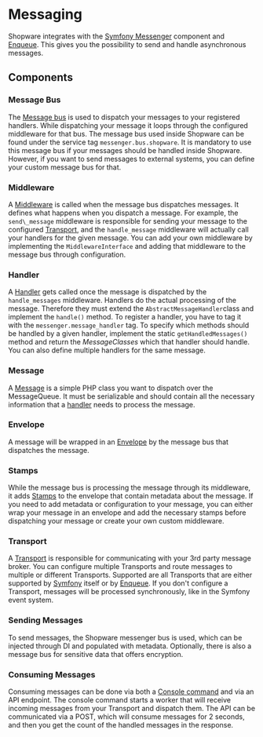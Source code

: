 # Messaging

Shopware integrates with the [Symfony Messenger](https://symfony.com/doc/current/components/messenger.html) component and [Enqueue](https://enqueue.forma-pro.com/). This gives you the possibility to send and handle asynchronous messages.

## Components

### Message Bus

The [Message bus](https://symfony.com/doc/current/components/messenger.html#bus) is used to dispatch your messages to your registered handlers. While dispatching your message it loops through the configured middleware for that bus. The message bus used inside Shopware can be found under the service tag `messenger.bus.shopware`. It is mandatory to use this message bus if your messages should be handled inside Shopware. However, if you want to send messages to external systems, you can define your custom message bus for that.

### Middleware

A [Middleware](https://symfony.com/doc/current/messenger.html#middleware) is called when the message bus dispatches messages. It defines what happens when you dispatch a message. For example, the `send\_message` middleware is responsible for sending your message to the configured [Transport](messaging#transport), and the `handle_message` middleware will actually call your handlers for the given message. You can add your own middleware by implementing the `MiddlewareInterface` and adding that middleware to the message bus through configuration.

### Handler

A [Handler](https://symfony.com/doc/current/messenger.html#registering-handlers) gets called once the message is dispatched by the `handle_messages` middleware. Handlers do the actual processing of the message. Therefore they must extend the `AbstractMessageHandler`class and implement the `handle()` method. To register a handler, you have to tag it with the `messenger.message_handler` tag. To specify which methods should be handled by a given handler, implement the static `getHandledMessages()` method and return the *MessageClasses* which that handler should handle. You can also define multiple handlers for the same message.

### Message

A [Message](https://symfony.com/doc/current/messenger.html#message) is a simple PHP class you want to dispatch over the MessageQueue. It must be serializable and should contain all the necessary information that a [handler](messaging#handler) needs to process the message.

### Envelope

A message will be wrapped in an [Envelope](https://symfony.com/doc/current/components/messenger.html#adding-metadata-to-messages-envelopes) by the message bus that dispatches the message.

### Stamps

While the message bus is processing the message through its middleware, it adds [Stamps](https://symfony.com/doc/current/components/messenger.html#adding-metadata-to-messages-envelopes) to the envelope that contain metadata about the message. If you need to add metadata or configuration to your message, you can either wrap your message in an envelope and add the necessary stamps before dispatching your message or create your own custom middleware.

### Transport

A [Transport](https://symfony.com/doc/current/messenger.html#transports) is responsible for communicating with your 3rd party message broker. You can configure multiple Transports and route messages to multiple or different Transports. Supported are all Transports that are either supported by [Symfony](https://symfony.com/doc/current/messenger.html#transports) itself or by [Enqueue](https://github.com/php-enqueue/enqueue-dev/tree/master/docs/transport). If you don't configure a Transport, messages will be processed synchronously, like in the Symfony event system.

### Sending Messages

To send messages, the Shopware messenger bus is used, which can be injected through DI and populated with metadata. Optionally, there is also a message bus for sensitive data that offers encryption.

### Consuming Messages

Consuming messages can be done via both a [Console command](../../guides/hosting/infrastructure/message-queue#cli-worker) and via an API endpoint. The console command starts a worker that will receive incoming messages from your Transport and dispatch them. The API can be communicated via a POST, which will consume messages for 2 seconds, and then you get the count of the handled messages in the response.

